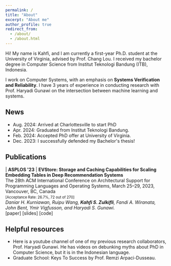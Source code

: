 ```yaml
---
permalink: /
title: "About"
excerpt: "About me"
author_profile: true
redirect_from: 
  - /about/
  - /about.html
---
```


<style>
a:link { 
  text-decoration: none; 
} 
a:visited { 
  text-decoration: none; 
} 
a:hover { 
  text-decoration: none; 
} 
a:active { 
  text-decoration: none; 
}
</style>

Hi! My name is Kahfi, and I am currently a first-year Ph.D. student at the University of Virginia, advised by [Prof. Chang Lou](https://changlousys.github.io/). I received my bachelor degree in Computer Science from Institut Teknologi Bandung (ITB), Indonesia.  

I work on Computer Systems, with an emphasis on **Systems Verification and Reliability**. I have 3 years of experience in conducting research with [Prof. Haryadi Gunawi](https://people.cs.uchicago.edu/~haryadi/) on the intersection between machine learning and systems.

## News
* Aug. 2024: Arrived at Charlottesville to start PhD
* Apr. 2024: Graduated from Institut Teknologi Bandung.
* Feb. 2024: Accepted PhD offer at University of Virginia.
* Dec. 2023: I successfully defended my Bachelor's thesis!

## Publications

| **ASPLOS '23** | **[EVStore: Storage and Caching Capabilities for Scaling Embedding Tables in Deep Recommendation Systems](https://dl.acm.org/doi/10.1145/3575693.3575718)** <br> The 28th ACM International Conference on Architectural Support for Programming Languages and Operating Systems, March 25–29, 2023, Vancouver, BC, Canada <br><span style="font-size:0.8em;">[Acceptance Rate: 26.7%, 72 out of 270]</span> *<br> Daniar H. Kurniawan, Ruipu Wang, <b>Kahfi S. Zulkifli</b>, Fandi A. Wiranata, John Bent, Ymir Vigfusson, and Haryadi S. Gunawi.* <br> [[paper]](http://kahfizulkifli.github.io/files/asplos23-EVStore.pdf) [[slides]](https://ucare.cs.uchicago.edu/slides/asplos23-EVstore.pptx) [[code]](https://github.com/ucare-uchicago/ev-store-dlrm)


<!-- **[ASPLOS'23] EVStore: Storage and Caching Capabilities for Scaling Embedding Tables in Deep Recommendation Systems**
<br> The 28th ACM International Conference on Architectural Support for Programming Languages and Operating Systems, March 25–29, 2023, Vancouver, BC, Canada 
<br><span style="font-size:0.8em;">[Acceptance Rate: 26.7%, 72 out of 270]</span>
*<br> Daniar H. Kurniawan, Ruipu Wang, <b>Kahfi S. Zulkifli</b>, Fandi A. Wiranata, John Bent, Ymir Vigfusson, and Haryadi S. Gunawi.*
<br> [[paper]](http://kahfizulkifli.github.io/files/asplos23-EVStore.pdf) [[slides]](https://ucare.cs.uchicago.edu/slides/asplos23-EVstore.pptx) [[code]](https://github.com/ucare-uchicago/ev-store-dlrm) -->

## Helpful resources

* Here is a [youtube channel](https://www.youtube.com/channel/UCo40vspj_ZYBW-5yfaFy52g) of one of my previous research collaborators, [Prof. Haryadi Gunawi](https://people.cs.uchicago.edu/~haryadi/). He has videos on debunking myths about PhD in Computer Science, but it is in the Indonesian language.
* [Graduate School: Keys To Success](https://youtu.be/fqPSnjewkuA?feature=shared) by [Prof. Remzi Arpaci-Dusseau](https://pages.cs.wisc.edu/~remzi/).
